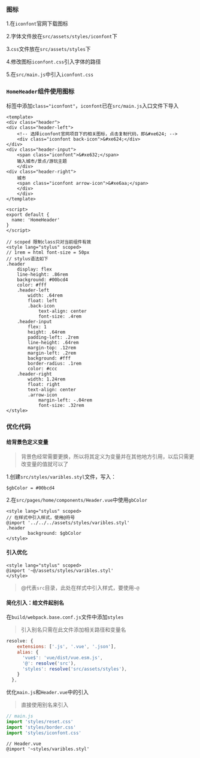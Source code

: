 ### 图标

1.在`iconfont`官网下载图标

2.字体文件放在`src/assets/styles/iconfont`下

3.`css`文件放在`src/assets/styles`下

4.修改图标`iconfont.css`引入字体的路径

5.在`src/main.js`中引入`iconfont.css`

### `HomeHeader`组件使用图标

标签中添加`class="iconfont"`，`iconfont`已在`src/main.js`入口文件下导入

```vue
<template>
<div class="header">
<div class="header-left">
    <!-- 选择iconfont官网项目下的相关图标，点击复制代码，即&#xe624; -->
    <div class="iconfont back-icon">&#xe624;</div>
</div>
<div class="header-input">
    <span class="iconfont">&#xe632;</span>
    输入城市/景点/游玩主题
    </div>
<div class="header-right">
    城市
    <span class="iconfont arrow-icon">&#xe6aa;</span>
    </div>
    </div>
</template>

<script>
export default {
  name: 'HomeHeader'
}
</script>

// scoped 限制class只对当前组件有效
<style lang="stylus" scoped>
// 1rem = html font-size = 50px
// stylus语法如下
.header
    display: flex
    line-height: .86rem
    background: #00bcd4
    color: #fff
    .header-left
        width: .64rem
        float: left
        .back-icon
            text-align: center
            font-size: .4rem
    .header-input
        flex: 1
        height: .64rem
        padding-left: .2rem
        line-height: .64rem
        margin-top: .12rem
        margin-left: .2rem
        background: #fff
        border-radius: .1rem
        color: #ccc
    .header-right
        width: 1.24rem
        float: right
        text-align: center
        .arrow-icon
            margin-left: -.04rem
            font-size: .32rem
</style>

```

### 优化代码

#### 给背景色定义变量

> 背景色经常需要更换，所以将其定义为变量并在其他地方引用，以后只需更改变量的值就可以了

1.创建`src/styles/varibles.styl`文件，写入：

```stylus
$gbColor = #00bcd4
```

2.在`src/pages/home/components/Header.vue`中使用`gbColor`

```vue
<style lang="stylus" scoped>
// 在样式中引入样式，使用@符号
@import '../../../assets/styles/varibles.styl'
.header
        background: $gbColor
</style>
```

#### 引入优化

```vue
<style lang="stylus" scoped>
@import '~@/assets/styles/varibles.styl'
</style>
```

> @代表`src`目录，此处在样式中引入样式，要使用`~@`

#### 简化引入：给文件起别名

在`build/webpack.base.conf.js`文件中添加`styles`

> 引入别名只需在此文件添加相关路径和变量名

```js
resolve: {
    extensions: ['.js', '.vue', '.json'],
    alias: {
      'vue$': 'vue/dist/vue.esm.js',
      '@': resolve('src'),
      'styles': resolve('src/assets/styles'),
    }
  },
```

优化`main.js`和`Header.vue`中的引入

> 直接使用别名来引入

```js
// main.js
import 'styles/reset.css'
import 'styles/border.css'
import 'styles/iconfont.css'
```

```stylus
// Header.vue
@import '~styles/varibles.styl'
```

